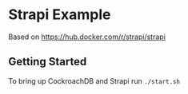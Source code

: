 # Strapi Example

Based on https://hub.docker.com/r/strapi/strapi

## Getting Started
To bring up CockroachDB and Strapi run `./start.sh`